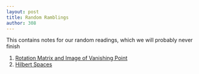 ```yaml
---
layout: post
title: Random Ramblings
author: 308
---
```


This contains notes for our random readings, which we will probably never finish

<ol>

<li> <a href = "VPandR.html"> Rotation Matrix and Image of Vanishing Point </a> </li>
<li> <a href = "HilbertSpace.html"> Hilbert Spaces </a> </li>

</ol>